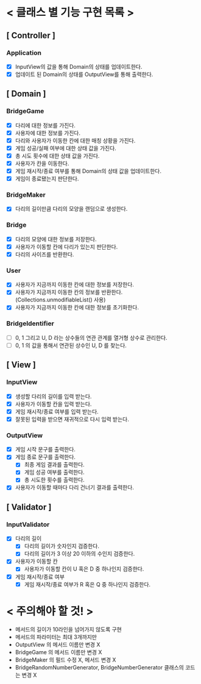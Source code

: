 # < 클래스 별 기능 구현 목록 >

## [ Controller ]

### Application
- [x] InputView의 값을 통해 Domain의 상태를 업데이트한다.
- [x] 업데이트 된 Domain의 상태를 OutputView를 통해 출력한다.

## [ Domain ]

### BridgeGame
- [x] 다리에 대한 정보를 가진다.
- [x] 사용자에 대한 정보를 가진다.
- [x] 다리와 사용자가 이동한 칸에 대한 매칭 상황을 가진다.
- [x] 게임 성공/실패 여부에 대한 상태 값을 가진다.
- [x] 총 시도 횟수에 대한 상태 값을 가진다.
- [x] 사용자가 칸을 이동한다.
- [x] 게임 재시작/종료 여부를 통해 Domain의 상태 값을 업데이트한다.
- [x] 게임이 종료됐는지 판단한다.

### BridgeMaker
- [x] 다리의 길이만큼 다리의 모양을 랜덤으로 생성한다.

### Bridge
- [x] 다리의 모양에 대한 정보를 저장한다.
- [x] 사용자가 이동할 칸에 다리가 있는지 판단한다.
- [x] 다리의 사이즈를 반환한다.

### User
- [x] 사용자가 지금까지 이동한 칸에 대한 정보를 저장한다.
- [x] 사용자가 지금까지 이동한 칸의 정보를 반환한다. (Collections.unmodifiableList() 사용)
- [x] 사용자가 지금까지 이동한 칸에 대한 정보를 초기화한다.

### BridgeIdentifier
- [ ] 0, 1 그리고 U, D 라는 상수들의 연관 관계를 열거형 상수로 관리한다.
- [ ] 0, 1 의 값을 통해서 연관된 상수인 U, D 를 찾는다.

## [ View ]

### InputView
- [x] 생성할 다리의 길이를 입력 받는다.
- [x] 사용자가 이동할 칸을 입력 받는다.
- [x] 게임 재시작/종료 여부를 입력 받는다.
- [x] 잘못된 입력을 받으면 재귀적으로 다시 입력 받는다.

### OutputView
- [x] 게임 시작 문구를 출력한다.
- [x] 게임 종료 문구를 출력한다.
    - [x] 최종 게임 결과를 출력한다.
    - [x] 게임 성공 여부를 출력한다.
    - [x] 총 시도한 횟수를 출력한다.
- [x] 사용자가 이동할 때마다 다리 건너기 결과를 출력한다.

## [ Validator ]

### InputValidator
- [x] 다리의 길이
  - [x] 다리의 길이가 숫자인지 검증한다.
  - [x] 다리의 길이가 3 이상 20 이하의 수인지 검증한다.
- [x] 사용자가 이동할 칸
  - [x] 사용자가 이동할 칸이 U 혹은 D 중 하나인지 검증한다.
- [x] 게임 재시작/종료 여부
  - [x] 게임 재시작/종료 여부가 R 혹은 Q 중 하나인지 검증한다.

# < 주의해야 할 것! >

- 메서드의 길이가 10라인을 넘어가지 않도록 구현
- 메서드의 파라미터는 최대 3개까지만
- OutputView 의 메서드 이름만 변경 X
- BridgeGame 의 메서드 이름만 변경 X
- BridgeMaker 의 필드 수정 X, 메서드 변경 X
- BridgeRandomNumberGenerator, BridgeNumberGenerator 클래스의 코드는 변경 X
